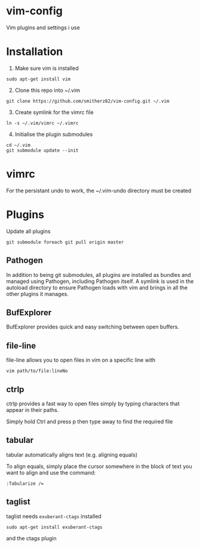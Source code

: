 # vim-config

Vim plugins and settings i use

# Installation

1. Make sure vim is installed

```
sudo apt-get install vim
```

2. Clone this repo into ~/.vim

```
git clone https://github.com/smitherz82/vim-config.git ~/.vim
```

3. Create symlink for the vimrc file

```
ln -s ~/.vim/vimrc ~/.vimrc
```

4. Initialise the plugin submodules

```
cd ~/.vim
git submodule update --init
```

# vimrc

For the persistant undo to work, the ~/.vim-undo directory must be created

# Plugins

Update all plugins

```
git submodule foreach git pull origin master
```

## Pathogen

In addition to being git submodules, all plugins are installed as bundles and managed using Pathogen, including Pathogen itself. A symlink is used in the autoload directory to ensure Pathogen loads with vim and brings in all the other plugins it manages.

## BufExplorer

BufExplorer provides quick and easy switching between open buffers.

## file-line

file-line allows you to open files in vim on a specific line with

```
vim path/to/file:lineNo
```

## ctrlp

ctrlp provides a fast way to open files simply by typing characters that appear in their paths.

Simply hold Ctrl and press p then type away to find the required file

## tabular

tabular automatically aligns text (e.g. aligning equals)

To align equals, simply place the cursor somewhere in the block of text you want to align and use the command:

```
:Tabularize /=
```

## taglist

taglist needs `exuberant-ctags` installed

```
sudo apt-get install exuberant-ctags
```

and the ctags plugin

